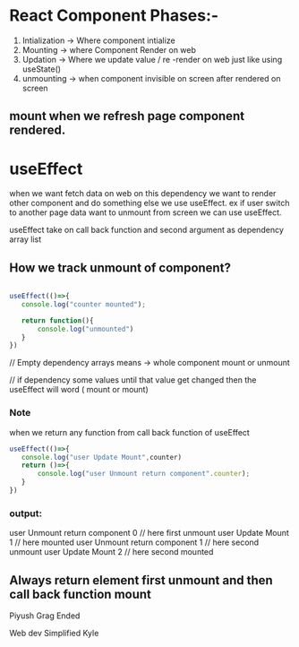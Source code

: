 # React Component Phases:-
1. Intialization -> Where component intialize
2. Mounting -> where Component Render on web 
3. Updation -> Where we update value / re -render on web just like using useState()
4. unmounting -> when component invisible on screen after rendered on screen 

## mount when we refresh page component rendered.

# useEffect
 when we want fetch data on web on this dependency we want to render other component and do something else we use useEffect. ex if user switch to another page data want to unmount from screen we can use useEffect.

 useEffect take on call back function and second argument as dependency array list

 ## How we track unmount of component?
 ```javascript

 useEffect(()=>{
    console.log("counter mounted");

    return function(){
        console.log("unmounted")
    }
 })
 ```  
 // Empty  dependency arrays means -> whole component mount or unmount

 // if dependency some values until that value get changed then the useEffect will word ( mount or mount)

 ### Note
 when we return any function from call back function of useEffect 


 ```javascript
 useEffect(()=>{
    console.log("user Update Mount",counter)
    return ()=>{
        console.log("user Unmount return component".counter);
    }
 })


 ```
 ### output:
 
 user Unmount return component 0  // here first unmount
 user Update Mount 1 // here mounted
 user Unmount return component 1  // here second unmount
 user Update Mount 2 // here second mounted

 ## Always return element first unmount and then call back function mount 

Piyush Grag Ended

Web dev Simplified Kyle